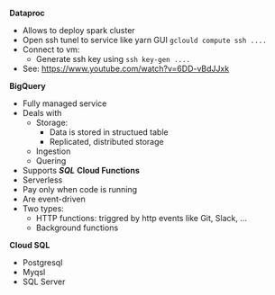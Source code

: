 **Dataproc**
  - Allows to deploy spark cluster
  - Open ssh tunel to service like yarn GUI ```gclould compute ssh ....```
  - Connect to vm: 
    - Generate ssh key using ```ssh key-gen ....```
  - See: https://www.youtube.com/watch?v=6DD-vBdJJxk
  
**BigQuery**
  - Fully managed service
  - Deals with
    - Storage:
      - Data is stored in structued table
      - Replicated, distributed storage
    - Ingestion
    - Quering 
   - Supports ***SQL*** 
**Cloud Functions**
  - Serverless
  - Pay only when code is running
  - Are event-driven
  - Two types:
    - HTTP functions: triggred by http events like Git, Slack, ...
    - Background functions
    
**Cloud SQL**
  - Postgresql 
  - Myqsl 
  - SQL Server
  
  
